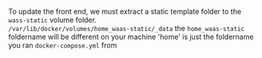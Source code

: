 To update the front end, we must extract a static template folder to the ```wass-static``` volume folder.    
```/var/lib/docker/volumes/home_waas-static/_data```
the ```home_waas-static``` foldername will be different on your machine 'home' is just the foldername you ran ```docker-compose.yml``` from 

